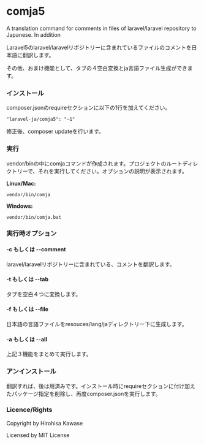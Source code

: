 # comja5

A translation command for comments in files of laravel/laravel repository to Japanese. In addition

Laravel5のlaravel/laravelリポジトリーに含まれているファイルのコメントを日本語に翻訳します。

その他、おまけ機能として、タブの４空白変換とja言語ファイル生成ができます。

### インストール

composer.jsonのrequireセクションに以下の1行を加えてください。

~~~
"laravel-ja/comja5": "~1"
~~~

修正後、composer updateを行います。

### 実行

vendor/binの中にcomjaコマンドが作成されます。プロジェクトのルートディレクトリーで、それを実行してください。オプションの説明が表示されます。

**Linux/Mac:**

~~~
vendor/bin/comja
~~~

**Windows:**

~~~
vendor/bin/comja.bat
~~~

### 実行時オプション

#### -c もしくは --comment

laravel/laravelリポジトリーに含まれている、コメントを翻訳します。

#### -t もしくは --tab

タブを空白４つに変換します。

#### -f もしくは --file

日本語の言語ファイルをresouces/lang/jaディレクトリー下に生成します。

#### -a もしくは --all

上記３機能をまとめて実行します。

### アンインストール

翻訳すれば、後は用済みです。インストール時にrequireセクションに付け加えたパッケージ指定を削除し、再度composer.jsonを実行します。

### Licence/Rights

Copyright by Hirohisa Kawase

Licensed by MIT License
